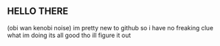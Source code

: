 ## HELLO THERE
(obi wan kenobi noise)
im pretty new to github so i have no freaking clue what im doing
its all good tho
ill figure it out
